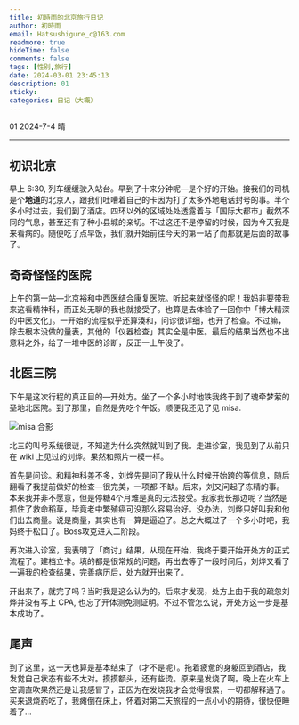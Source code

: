 ```yaml
---
title: 初時雨的北京旅行日记
author: 初時雨
email: Hatsushigure_c@163.com
readmore: true
hideTime: false
comments: false
tags: [性别,旅行]
date: 2024-03-01 23:45:13
description: 01
sticky:
categories: 日记（大概）
---
```


01 2024-7-4 晴

---

## 初识北京

早上 6:30, 列车缓缓驶入站台。早到了十来分钟呢―是个好的开始。接我们的司机是个**地道**的北京人，跟我们吐嘈着自己的卡因为打了太多外地电话封号的事。半个多小时过去，我们到了酒店。四环以外的区域处处透露着与「国际大都市」截然不同的气息，甚至还有了种小县城的亲切。不过这还不是停留的时候，因为今天我是来看病的。随便吃了点早饭，我们就开始前往今天的第一站了而那就是后面的故事了。

## 奇奇怪怪的医院

上午的第一站―北京裕和中西医结合康复医院。听起来就怪怪的呢！我妈非要带我来这看精神科，而正处无聊的我也就接受了。也算是去体验了一回你中「博大精深的中医文化」。一开始的流程似乎还算湊和，问诊很详细，也开了检查。不过嘛，除去根本没做的量表，其他的「仪器检查」其实全是中医。最后的结果当然也不出意料之外，给了一堆中医的诊断，反正一上午没了。

## 北医三院

下午是这次行程的真正目的—开处方。坐了一个多小时地铁我终于到了魂牵梦萦的圣地北医院。到了那里，自然是先吃个午饭。顺便我还见了见 misa. 

![misa 合影](https://pic.imgdb.cn/item/668b45aed9c307b7e9258198.jpg)

北三的叫号系统很谜，不知道为什么突然就叫到了我。走进诊室，我见到了从前只在 wiki 上见过的刘烨。果然和照片一模一样。

首先是问诊。和精神科差不多，刘烨先是问了我从什么时候开始跨的等信息，随后翻看了我提前做好的检查—很完美，一项都
不缺。后来，刘又问起了冻精的事。本来我并非不愿意，但是停糖4个月难是真的无法接受。我家我长那边呢？当然是抓住了救命稻草，毕竟老中繁殖癌可没那么容易治好。没办法，刘烨只好叫我和他们出去商量。说是商量，其实也有一算是逼迫了。总之大概过了一个多小时吧，我妈终于松口了。Boss攻克进入二阶段。

再次进入诊室，我表明了「商讨」结果，从现在开始，我终于要开始开处方的正式流程了。建档立卡。填的都是很常规的问题，再出去等了一段时间后，刘烨又看了一遍我的检查结果，完善病历后，处方就开出来了。

开出来了，就完了吗？当时我是这么认为的。后来才发现，处方上由于我的疏忽刘烨并没有写上 CPA, 也忘了开体测免测证明。不过不管怎么说，开处方这一步是基本成功了。

## 尾声

到了这里，这一天也算是基本结束了（才不是呢）。拖着疲惫的身躯回到酒店，我发觉自己状态有些不太对。摸摸额头，还有些烫。原来是发烧了啊。晚上在火车上空调直吹果然还是让我感冒了，正因为在发烧我才会觉得很累，一切都解释通了。买来退烧药吃了，我瘫倒在床上，怀着对第二天旅程的一点小小的期待，很快便睡着了…
